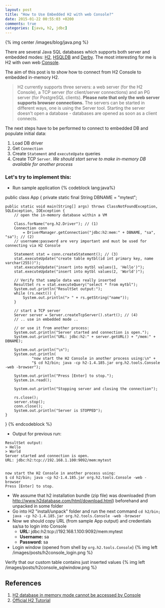 ```yaml
---
layout: post
title: "How to Use Embedded H2 with web Console?"
date: 2015-01-22 00:55:03 +0200
comments: true
categories: [java, h2, jdbc]
---
```

{% img center /images/blog/java.png %}

There are several Java SQL databases which supports both server and embedded modes: [H2](http://www.h2database.com/), [HSQLDB](http://hsqldb.org/) and [Derby](http://db.apache.org/derby/). The most interesting for me is H2 with own web [Console](http://www.h2database.com/html/quickstart.html#h2_console). 

The aim of this post is to show how to connect from H2 Console to embedded in-memory H2.

>H2 currently supports three servers: a web server (for the H2 Console), a TCP server (for client/server connections) and an PG server (for PostgreSQL clients). **Please note that only the web server supports browser connections.** The servers can be started in different ways, one is using the Server tool. Starting the server doesn't open a database - databases are opened as soon as a client connects.

The next steps have to be performed to connect to embedded DB and populate initial data:

1. Load DB driver
2. Get `Connection`
3. Create `Statement` and `executeUpate` queries
4. Create TCP `Server`. _We should start serve to make in-memory DB available for another process_

### Let's try to implement this: 

* Run sample application
{% codeblock lang:java%}

public class App {
    private static final String DBNAME = "mytest";

    public static void main(String[] args) throws ClassNotFoundException, SQLException, IOException {
        // open the in-memory database within a VM

        Class.forName("org.h2.Driver"); // (1)
        Connection conn 
			= DriverManager.getConnection("jdbc:h2:mem:" + DBNAME, "sa", "sa"); // (2)
        // username:password are very important and must be used for connecting via H2 Console

        Statement stat = conn.createStatement(); // (3)
        stat.executeUpdate("create table mytbl(id int primary key, name varchar(255))");
        stat.executeUpdate("insert into mytbl values(1, 'Hello')");
        stat.executeUpdate("insert into mytbl values(2, 'World')");

        // Verify that sample data was really inserted
        ResultSet rs = stat.executeQuery("select * from mytbl");
        System.out.println("ResultSet output:");
        while (rs.next()) {
            System.out.println("> " + rs.getString("name"));
        }

        // start a TCP server
        Server server = Server.createTcpServer().start(); // (4)
        // .. use in embedded mode ..

        // or use it from another process:
        System.out.println("Server started and connection is open.");
        System.out.println("URL: jdbc:h2:" + server.getURL() + "/mem:" + DBNAME);

        System.out.println("\n");
        System.out.println(
                "now start the H2 Console in another process using:\n" +
                "$ cd h2/bin; java -cp h2-1.4.185.jar org.h2.tools.Console -web -browser");

        System.out.println("Press [Enter] to stop.");
        System.in.read();

        System.out.println("Stopping server and closing the connection");

        rs.close();
        server.stop();
        conn.close();
        System.out.println("Server is STOPPED");
    }
}
{% endcodeblock %}
* Output for previous run:
```
ResultSet output:
> Hello
> World
Server started and connection is open.
URL: jdbc:h2:tcp://192.168.1.100:9092/mem:mytest


now start the H2 Console in another process using:
$ cd h2/bin; java -cp h2-1.4.185.jar org.h2.tools.Console -web -browser
Press [Enter] to stop.
```
* We assume that h2 installation bundle (zip file) was downloaded (from http://www.h2database.com/html/download.html) beforehand and unpacked in some folder
* Go into H2 "install/unpack" folder and run the next command `cd h2/bin; java -cp h2-1.4.185.jar org.h2.tools.Console -web -browser`
* Now we should copy URL (from sample App output) and credentials sa/sa to login into Console
  * **URL:** jdbc:h2:tcp://192.168.1.100:9092/mem:mytest
  * **Username:** sa
  * **Password:** sa
* Login window (opened from shell by `org.h2.tools.Console`)
{% img left /images/posts/h2console_login.png %}

Verify that our custom table contains just inserted values
{% img left /images/posts/h2console_sqlwindow.png %}


## References

1. [H2 database in memory mode cannot be accessed by Console](http://stackoverflow.com/questions/5077584/h2-database-in-memory-mode-cannot-be-accessed-by-console)
2. [Official H2 Tutorial](http://www.h2database.com/html/tutorial.html)
